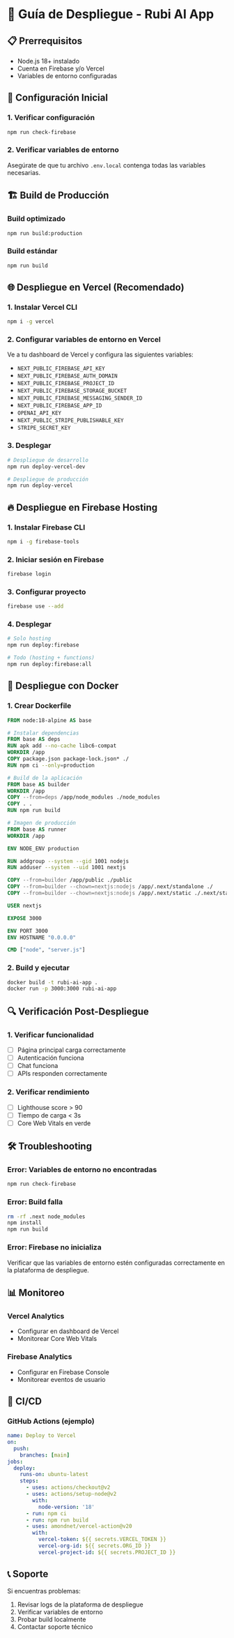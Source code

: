 # 🚀 Guía de Despliegue - Rubi AI App

## 📋 Prerrequisitos

- Node.js 18+ instalado
- Cuenta en Firebase y/o Vercel
- Variables de entorno configuradas

## 🔧 Configuración Inicial

### 1. Verificar configuración
```bash
npm run check-firebase
```

### 2. Verificar variables de entorno
Asegúrate de que tu archivo `.env.local` contenga todas las variables necesarias.

## 🏗️ Build de Producción

### Build optimizado
```bash
npm run build:production
```

### Build estándar
```bash
npm run build
```

## 🌐 Despliegue en Vercel (Recomendado)

### 1. Instalar Vercel CLI
```bash
npm i -g vercel
```

### 2. Configurar variables de entorno en Vercel
Ve a tu dashboard de Vercel y configura las siguientes variables:
- `NEXT_PUBLIC_FIREBASE_API_KEY`
- `NEXT_PUBLIC_FIREBASE_AUTH_DOMAIN`
- `NEXT_PUBLIC_FIREBASE_PROJECT_ID`
- `NEXT_PUBLIC_FIREBASE_STORAGE_BUCKET`
- `NEXT_PUBLIC_FIREBASE_MESSAGING_SENDER_ID`
- `NEXT_PUBLIC_FIREBASE_APP_ID`
- `OPENAI_API_KEY`
- `NEXT_PUBLIC_STRIPE_PUBLISHABLE_KEY`
- `STRIPE_SECRET_KEY`

### 3. Desplegar
```bash
# Despliegue de desarrollo
npm run deploy-vercel-dev

# Despliegue de producción
npm run deploy-vercel
```

## 🔥 Despliegue en Firebase Hosting

### 1. Instalar Firebase CLI
```bash
npm i -g firebase-tools
```

### 2. Iniciar sesión en Firebase
```bash
firebase login
```

### 3. Configurar proyecto
```bash
firebase use --add
```

### 4. Desplegar
```bash
# Solo hosting
npm run deploy:firebase

# Todo (hosting + functions)
npm run deploy:firebase:all
```

## 🐳 Despliegue con Docker

### 1. Crear Dockerfile
```dockerfile
FROM node:18-alpine AS base

# Instalar dependencias
FROM base AS deps
RUN apk add --no-cache libc6-compat
WORKDIR /app
COPY package.json package-lock.json* ./
RUN npm ci --only=production

# Build de la aplicación
FROM base AS builder
WORKDIR /app
COPY --from=deps /app/node_modules ./node_modules
COPY . .
RUN npm run build

# Imagen de producción
FROM base AS runner
WORKDIR /app

ENV NODE_ENV production

RUN addgroup --system --gid 1001 nodejs
RUN adduser --system --uid 1001 nextjs

COPY --from=builder /app/public ./public
COPY --from=builder --chown=nextjs:nodejs /app/.next/standalone ./
COPY --from=builder --chown=nextjs:nodejs /app/.next/static ./.next/static

USER nextjs

EXPOSE 3000

ENV PORT 3000
ENV HOSTNAME "0.0.0.0"

CMD ["node", "server.js"]
```

### 2. Build y ejecutar
```bash
docker build -t rubi-ai-app .
docker run -p 3000:3000 rubi-ai-app
```

## 🔍 Verificación Post-Despliegue

### 1. Verificar funcionalidad
- [ ] Página principal carga correctamente
- [ ] Autenticación funciona
- [ ] Chat funciona
- [ ] APIs responden correctamente

### 2. Verificar rendimiento
- [ ] Lighthouse score > 90
- [ ] Tiempo de carga < 3s
- [ ] Core Web Vitals en verde

## 🛠️ Troubleshooting

### Error: Variables de entorno no encontradas
```bash
npm run check-firebase
```

### Error: Build falla
```bash
rm -rf .next node_modules
npm install
npm run build
```

### Error: Firebase no inicializa
Verificar que las variables de entorno estén configuradas correctamente en la plataforma de despliegue.

## 📊 Monitoreo

### Vercel Analytics
- Configurar en dashboard de Vercel
- Monitorear Core Web Vitals

### Firebase Analytics
- Configurar en Firebase Console
- Monitorear eventos de usuario

## 🔄 CI/CD

### GitHub Actions (ejemplo)
```yaml
name: Deploy to Vercel
on:
  push:
    branches: [main]
jobs:
  deploy:
    runs-on: ubuntu-latest
    steps:
      - uses: actions/checkout@v2
      - uses: actions/setup-node@v2
        with:
          node-version: '18'
      - run: npm ci
      - run: npm run build
      - uses: amondnet/vercel-action@v20
        with:
          vercel-token: ${{ secrets.VERCEL_TOKEN }}
          vercel-org-id: ${{ secrets.ORG_ID }}
          vercel-project-id: ${{ secrets.PROJECT_ID }}
```

## 📞 Soporte

Si encuentras problemas:
1. Revisar logs de la plataforma de despliegue
2. Verificar variables de entorno
3. Probar build localmente
4. Contactar soporte técnico 